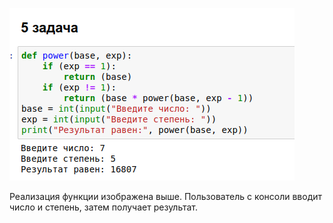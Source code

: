 
![Значения вводятся пользователем с консоли, результат изображен на рисунке](https://github.com/Yuliya157/task/blob/main/a.png)


Реализация функции изображена выше. Пользователь с консоли вводит число и степень, затем получает результат. 
